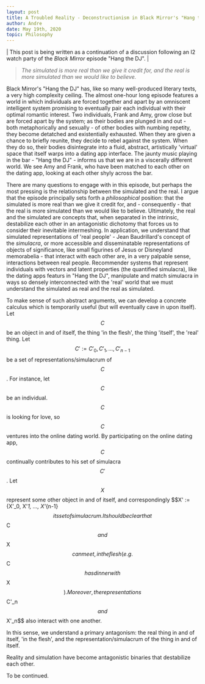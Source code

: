 ```yaml
---
layout: post
title: A Troubled Reality - Deconstructionism in Black Mirror's "Hang the DJ"
author: Andre
date: May 19th, 2020
topic: Philosophy
---
```


| This post is being written as a continuation of a discussion following an I2 watch party of the *Black Mirror* episode "Hang the DJ". |

<!-- 
> "Today abstraction is no longer that of the map, the double, the mirror, or the concept. Simulation is no longer that of a territory, a referential being, or a substance. It is the generation by models of a real without origin or reality: a hyperreal." - Jean Baudrillard, *Simulacra and Simulation* -->

> *The simulated is more real than we give it credit for, and the real is more simulated than we would like to believe.*

Black Mirror's "Hang the DJ" has, like so many well-produced literary texts, a very high complexity ceiling. The almost one-hour long episode features a world in which individuals are forced together and apart by an omniscent intelligent system promising to eventually pair each individual with their optimal romantic interest. Two individuals, Frank and Amy, grow close but are forced apart by the system; as their bodies are plunged in and out - both metaphorically and sexually - of other bodies with numbing repetity, they become detatched and existentially exhausted. When they are given a chance to briefly reunite, they decide to rebel against the system. When they do so, their bodies disintegrate into a fluid, abstract, artistically 'virtual' space that itself warps into a dating app interface. The jaunty music playing in the bar - "Hang the DJ" - informs us that we are in a viscerally different world. We see Amy and Frank, who have been matched to each other on the dating app, looking at each other shyly across the bar.

There are many questions to engage with in this episode, but perhaps the most pressing is the relationship between the simulated and the real. I argue that the episode principally sets forth a *philosophical* position: that the simulated is more real than we give it credit for, and - consequently - that the real is more simulated than we would like to believe. Ultimately, the real and the simulated are concepts that, when separated in the intrinsic, destabilize each other in an antagonistic dichotomy that forces us to consider their inevitable intermeshing. In application, we understand that simulated representations of 'real people' - Jean Baudrillard's concept of the *simulacra*, or more accessible and disseminatable representations of objects of significance, like small figurines of Jesus or Disneyland memorabelia - that interact with each other are, in a very palpable sense, interactions between real people. Recommender systems that represent individuals with vectors and latent properties (the quantified simulacra), like the dating apps featurs in "Hang the DJ", manipulate and match simulacra in ways so densely interconnected with the 'real' world that we must understand the simulated as real and the real as simulated.

To make sense of such abstract arguments, we can develop a concrete calculus which is temporarily useful (but will eventually cave in upon itself). Let $$C$$ be an object in and of itself, the thing 'in the flesh', the thing 'itself', the 'real' thing. Let $$C' := {C'_0, C'_1, ..., C'_{n-1}}$$ be a set of representations/simulacrum of $$C$$. For instance, let $$C$$ be an individual. $$C$$ is looking for love, so $$C$$ ventures into the online dating world. By participating on the online dating app, $$C$$ continually contributes to his set of simulacra $$C'$$. Let $$X$$ represent some other object in and of itself, and correspondingly $$X' := {X'_0, X'_1, ..., X'_{n-1}$$ its set of simulacrum. It should be clear that $$C$$ and $$X$$ can meet, in the flesh (e.g. $$C$$ has dinner with $$X$$). Moreover, the representations $$C'_n$$ and $$X'_n$$ also interact with one another. 

 In this sense, we understand a primary antagonism: the real thing in and of itself, 'in the flesh', and the representation/simulacrum of the thing in and of itself.

Reality and simulation have become antagonistic binaries that destabilize each other.

To be continued.



```

```

